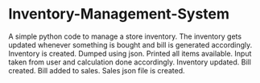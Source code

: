 # Inventory-Management-System
A simple python code to manage a store inventory. The inventory gets updated whenever something is bought and bill is generated accordingly.
Inventory is created.
Dumped using json.
Printed all items available.
Input taken from user and calculation done accordingly.
Inventory updated.
Bill created.
Bill added to sales.
Sales json file is created.
